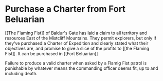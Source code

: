 # Purchase a Charter from Fort Beluarian
[[The Flaming Fist]] of Baldur's Gate has laid a claim to all territory and resources East of the Mistcliff Mountains. They permit explorers, but only if they've purchased a Charter of Expedition and clearly stated what their objectives are, and promise to give a slice of the profits to [[the Flaming Fist]]. It can be purchased in [[Fort Beluarian]]

Failure to produce a valid charter when asked by a Flamig Fist patrol is punishable by whatever means the commanding officer deems fit, up to and including death.